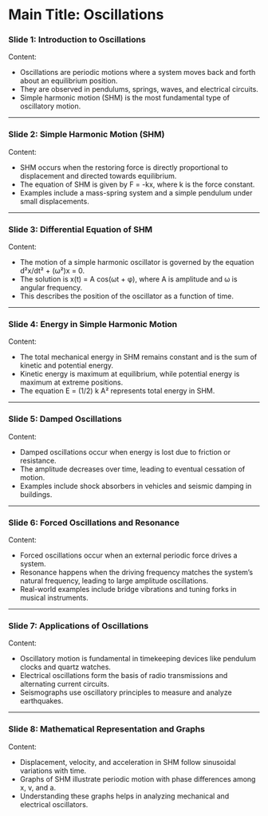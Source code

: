 # Main Title: Oscillations  

### **Slide 1: Introduction to Oscillations**  
Content:  
- Oscillations are periodic motions where a system moves back and forth about an equilibrium position.  
- They are observed in pendulums, springs, waves, and electrical circuits.  
- Simple harmonic motion (SHM) is the most fundamental type of oscillatory motion.  

---

### **Slide 2: Simple Harmonic Motion (SHM)**  
Content:  
- SHM occurs when the restoring force is directly proportional to displacement and directed towards equilibrium.  
- The equation of SHM is given by F = -kx, where k is the force constant.  
- Examples include a mass-spring system and a simple pendulum under small displacements.  

---

### **Slide 3: Differential Equation of SHM**  
Content:  
- The motion of a simple harmonic oscillator is governed by the equation d²x/dt² + (ω²)x = 0.  
- The solution is x(t) = A cos(ωt + φ), where A is amplitude and ω is angular frequency.  
- This describes the position of the oscillator as a function of time.  

---

### **Slide 4: Energy in Simple Harmonic Motion**  
Content:  
- The total mechanical energy in SHM remains constant and is the sum of kinetic and potential energy.  
- Kinetic energy is maximum at equilibrium, while potential energy is maximum at extreme positions.  
- The equation E = (1/2) k A² represents total energy in SHM.  

---

### **Slide 5: Damped Oscillations**  
Content:  
- Damped oscillations occur when energy is lost due to friction or resistance.  
- The amplitude decreases over time, leading to eventual cessation of motion.  
- Examples include shock absorbers in vehicles and seismic damping in buildings.  

---

### **Slide 6: Forced Oscillations and Resonance**  
Content:  
- Forced oscillations occur when an external periodic force drives a system.  
- Resonance happens when the driving frequency matches the system’s natural frequency, leading to large amplitude oscillations.  
- Real-world examples include bridge vibrations and tuning forks in musical instruments.  

---

### **Slide 7: Applications of Oscillations**  
Content:  
- Oscillatory motion is fundamental in timekeeping devices like pendulum clocks and quartz watches.  
- Electrical oscillations form the basis of radio transmissions and alternating current circuits.  
- Seismographs use oscillatory principles to measure and analyze earthquakes.  

---

### **Slide 8: Mathematical Representation and Graphs**  
Content:  
- Displacement, velocity, and acceleration in SHM follow sinusoidal variations with time.  
- Graphs of SHM illustrate periodic motion with phase differences among x, v, and a.  
- Understanding these graphs helps in analyzing mechanical and electrical oscillators.  

